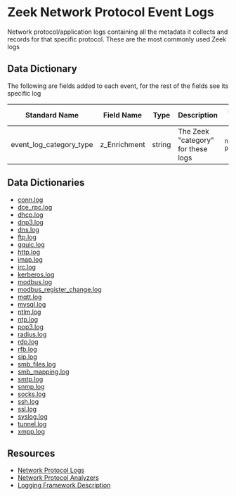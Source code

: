 # Zeek Network Protocol Event Logs

Network protocol/application logs containing all the metadata it collects and records for that specific protocol. These are the most commonly used Zeek logs

## Data Dictionary
The following are fields added to each event, for the rest of the fields see its specific log 

| Standard Name                   | Field Name                      | Type                            | Description                        | Sample Value                    |
| ------------------------------- | ------------------------------- | ------------------------------- | -------------------------------    | ------------------------------- |
| event_log_category_type         | z_Enrichment                    | string                          | The Zeek "category" for these logs | `network-protocols`             |

## Data Dictionaries

- [conn.log](./conn.md)
- [dce_rpc.log](./dce_rpc.md)
- [dhcp.log](./dhcp.md)
- [dnp3.log](./dnp3.md)
- [dns.log](./dns.md)
- [ftp.log](./ftp.md)
- [gquic.log](./gquic.md)
- [http.log](./http.md)
- [imap.log](./imap.md)
- [irc.log](./irc.md)
- [kerberos.log](./kerberos.md)
- [modbus.log](./modbus.md)
- [modbus_register_change.log](./modbus_register_change.md)
- [mqtt.log](mqtt_connect.md)
- [mysql.log](./mysql.md)
- [ntlm.log](./ntlm.md)
- [ntp.log](./ntp.md)
- [pop3.log](./pop3.md)
- [radius.log](./radius.md)
- [rdp.log](./rdp.md)
- [rfb.log](./rfb.md)
- [sip.log](./sip.md)
- [smb_files.log](./smb_files.md)
- [smb_mapping.log](./smb_mapping.md)
- [smtp.log](./smtp.md)
- [snmp.log](./snmp.md)
- [socks.log](./socks.md)
- [ssh.log](./ssh.md)
- [ssl.log](./ssl.md)
- [syslog.log](./syslog.md)
- [tunnel.log](./tunnel.md)
- [xmpp.log](./xmpp.md)

## Resources

* [Network Protocol Logs](https://docs.zeek.org/en/stable/script-reference/log-files.html#network-protocols)
* [Network Protocol Analyzers](https://docs.zeek.org/en/stable/script-reference/proto-analyzers.html)
* [Logging Framework Description](https://docs.zeek.org/en/stable/frameworks/logging.html)